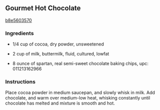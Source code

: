 ## Gourmet Hot Chocolate

[b8e5603570](http://www.vegetariantimes.com/recipe/gourmet-hot-chocolate/)

### Ingredients

 - 1/4 cup of cocoa, dry powder, unsweetened

 - 2 cup of milk, buttermilk, fluid, cultured, lowfat

 - 8 ounce of spartan, real semi-sweet chocolate baking chips, upc: 011213162966

### Instructions

Place cocoa powder in medium saucepan, and slowly whisk in milk. Add chocolate, and warm over medium-low heat, whisking constantly until chocolate has melted and mixture is smooth and hot.